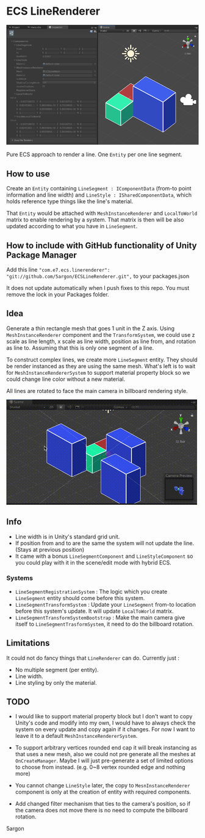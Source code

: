 # ECS LineRenderer

![screenshot](.ss1.png)

Pure ECS approach to render a line. One `Entity` per one line segment.

## How to use

Create an `Entity` containing `LineSegment : IComponentData` (from-to point information and line width) and `LineStyle : ISharedComponentData`, which holds reference type things like the line's material.

That `Entity` would be attached with `MeshInstanceRenderer` and `LocalToWorld` matrix to enable rendering by a system. That matrix is then will be also updated according to what you have in `LineSegment`.

## How to include with GitHub functionality of Unity Package Manager

Add this line `"com.e7.ecs.linerenderer": "git://github.com/5argon/ECSLineRenderer.git",` to your packages.json

It does not update automatically when I push fixes to this repo. You must remove the lock in your Packages folder.

## Idea

Generate a thin rectangle mesh that goes 1 unit in the Z axis. Using `MeshInstanceRenderer` component and the `TransformSystem`, we could use z scale as line length, x scale as line width, position as line from, and rotation as line to. Assuming that this is only one segment of a line.

To construct complex lines, we create more `LineSegment` entity. They should be render instanced as they are using the same mesh. What's left is to wait for `MeshInstanceRendererSystem` to support material property block so we could change line color without a new material.

All lines are rotated to face the main camera in billboard rendering style.

![billboard](.billboard.gif)

## Info

- Line width is in Unity's standard grid unit.
- If position from and to are the same the system will not update the line. (Stays at previous position)
- It came with a bonus `LineSegmentComponent` and `LineStyleComponent` so you could play with it in the scene/edit mode with hybrid ECS.

### Systems

- `LineSegmentRegistrationSystem` : The logic which you create `LineSegment` entity should come before this system.
- `LineSegmentTransformSystem` : Update your `LineSegment` from-to location before this system's update. It will update `LocalToWorld` matrix.
- `LineSegmentTransformSystemBootstrap` : Make the main camera give itself to `LineSegmentTrasformSystem`, it need to do the billboard rotation.

## Limitations

It could not do fancy things that `LineRenderer` can do. Currently just :

- No multiple segment (per entity).
- Line width.
- Line styling by only the material.

## TODO 

- I would like to support material property block but I don't want to copy Unity's code and modify into my own, I would have to always check the system on every update and copy again if it changes. For now I want to leave it to a default `MeshInstanceRendererSystem`.

- To support arbitrary vertices rounded end cap it will break instancing as that uses a new mesh, also we could not pre generate all the meshes at `OnCreateManager`. Maybe I will just pre-generate a set of limited options to choose from instead. (e.g. 0~8 vertex rounded edge and nothing more)

- You cannot change `LineStyle` later, the copy to `MesnInstanceRenderer` component is only at the creation of entity with required components.

- Add changed filter mechanism that ties to the camera's position, so if the camera does not move there is no need to compute the billboard rotation.

5argon